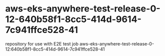 # aws-eks-anywhere-test-release-0-12-640b58f1-8cc5-414d-9614-7c941ffce528-41
repository for use with E2E test job aws-eks-anywhere-test-release-0-12:640b58f1-8cc5-414d-9614-7c941ffce528-41
